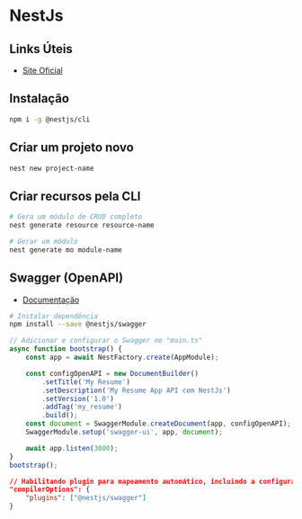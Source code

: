 # NestJs

## Links Úteis
* [Site Oficial](https://nestjs.com/)

## Instalação
```bash
npm i -g @nestjs/cli
```

## Criar um projeto novo
```bash
nest new project-name
```

## Criar recursos pela CLI
```bash
# Gera um módulo de CRUD completo
nest generate resource resource-name

# Gerar um módulo
nest generate mo module-name
```

## Swagger (OpenAPI)
* [Documentação](https://docs.nestjs.com/openapi/introduction)
```bash
# Instalar dependência
npm install --save @nestjs/swagger
```
```javascript
// Adicionar e configurar o Swagger no "main.ts"
async function bootstrap() {
	const app = await NestFactory.create(AppModule);

	const configOpenAPI = new DocumentBuilder()
    	.setTitle('My Resume')
		.setDescription('My Resume App API com NestJs')
		.setVersion('1.0')
		.addTag('my_resume')
		.build();
	const document = SwaggerModule.createDocument(app, configOpenAPI);
	SwaggerModule.setup('swagger-ui', app, document);

	await app.listen(3000);
}
bootstrap();
```
```json
// Habilitando plugin para mapeamento automático, incluindo a configuração no arquivo "nest-cli.json"
"compilerOptions": {
    "plugins": ["@nestjs/swagger"]
}
```
